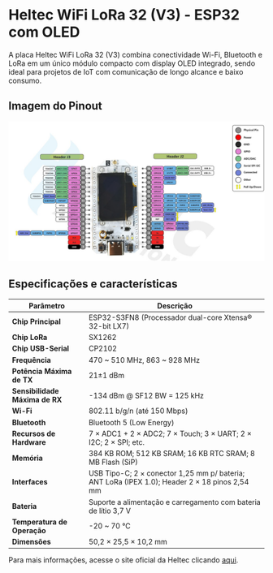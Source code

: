 # Heltec WiFi LoRa 32 (V3) - ESP32 com OLED

A placa Heltec WiFi LoRa 32 (V3) combina conectividade Wi-Fi, Bluetooth e LoRa em um único módulo compacto com display OLED integrado, sendo ideal para projetos de IoT com comunicação de longo alcance e baixo consumo.

## Imagem do Pinout
![Pinout Heltec ESP32 V3](pinout-heltec_esp32.jpeg)

## Especificações e características

| Parâmetro                      | Descrição                                                                 |
|-------------------------------|---------------------------------------------------------------------------|
| **Chip Principal**            | ESP32-S3FN8 (Processador dual-core Xtensa® 32-bit LX7)                    |
| **Chip LoRa**                 | SX1262                                                                    |
| **Chip USB-Serial**           | CP2102                                                                    |
| **Frequência**                | 470 ~ 510 MHz, 863 ~ 928 MHz                                                  |
| **Potência Máxima de TX**     | 21±1 dBm                                                                  |
| **Sensibilidade Máxima de RX**| -134 dBm @ SF12 BW = 125 kHz                                                |
| **Wi-Fi**                     | 802.11 b/g/n (até 150 Mbps)                                               |
| **Bluetooth**                 | Bluetooth 5 (Low Energy)                                                  |
| **Recursos de Hardware**      | 7 × ADC1 + 2 × ADC2; 7 × Touch; 3 × UART; 2 × I2C; 2 × SPI; etc.                |
| **Memória**                   | 384 KB ROM; 512 KB SRAM; 16 KB RTC SRAM; 8 MB Flash (SiP)                 |
| **Interfaces**                | USB Tipo-C; 2 × conector 1,25 mm p/ bateria; ANT LoRa (IPEX 1.0); Header 2 × 18 pinos 2,54 mm |
| **Bateria**                   | Suporte a alimentação e carregamento com bateria de lítio 3,7 V           |
| **Temperatura de Operação**  | -20 ~ 70 ℃                                                                |
| **Dimensões**                 | 50,2 × 25,5 × 10,2 mm                                                     |

Para mais informações, acesse o site oficial da Heltec clicando [aqui](https://heltec.org/project/wifi-lora-32-v3/).
